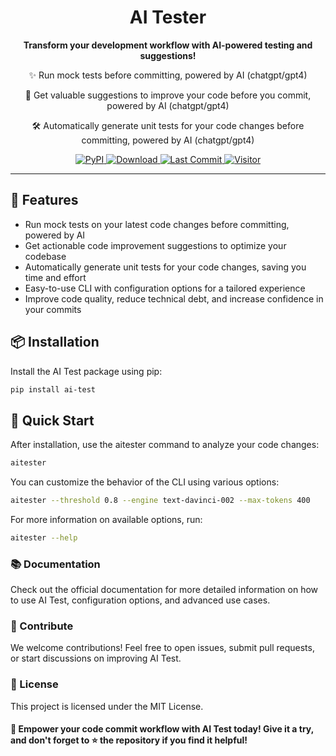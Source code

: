<div align="center">
  <div>
    <h1 align="center">AI Tester</h1>
  </div>
  <p><strong>Transform your development workflow with AI-powered testing and suggestions!</strong></p>
  <p>✨ Run mock tests before committing, powered by AI (chatgpt/gpt4)</p>
  <p>🚀 Get valuable suggestions to improve your code before you commit, powered by AI (chatgpt/gpt4)</p>
  <p>🛠 Automatically generate unit tests for your code changes before committing, powered by AI (chatgpt/gpt4)</p>


  <a href="https://pypi.org/project/aitester/">
        <img alt="PyPI" src="https://img.shields.io/pypi/v/aitester">
    </a>
    <a href="https://github.com/voidful/aitester">
        <img alt="Download" src="https://img.shields.io/pypi/dm/aitester">
    </a>
    <a href="https://github.com/voidful/aitester">
        <img alt="Last Commit" src="https://img.shields.io/github/last-commit/voidful/aitester">
    </a>
  <a href="https://github.com/voidful/aitester">
        <img src="https://visitor-badge.glitch.me/badge?page_id=voidful.aitester" alt="Visitor" />
    </a>
</div>

---

## 🌟 Features

- Run mock tests on your latest code changes before committing, powered by AI
- Get actionable code improvement suggestions to optimize your codebase
- Automatically generate unit tests for your code changes, saving you time and effort
- Easy-to-use CLI with configuration options for a tailored experience
- Improve code quality, reduce technical debt, and increase confidence in your commits

## 📦 Installation

Install the AI Test package using pip:

```bash
pip install ai-test
```

## 🚀 Quick Start

After installation, use the aitester command to analyze your code changes:

```bash
aitester
```
You can customize the behavior of the CLI using various options:

```bash
aitester --threshold 0.8 --engine text-davinci-002 --max-tokens 400
```
For more information on available options, run:

```bash
aitester --help
```

### 📚 Documentation

Check out the official documentation for more detailed information on how to use AI Test, configuration options, and advanced use cases.

### 🌱 Contribute

We welcome contributions! Feel free to open issues, submit pull requests, or start discussions on improving AI Test.

### 📃 License

This project is licensed under the MIT License.

####  🚀 Empower your code commit workflow with AI Test today! Give it a try, and don't forget to ⭐️ the repository if you find it helpful!

